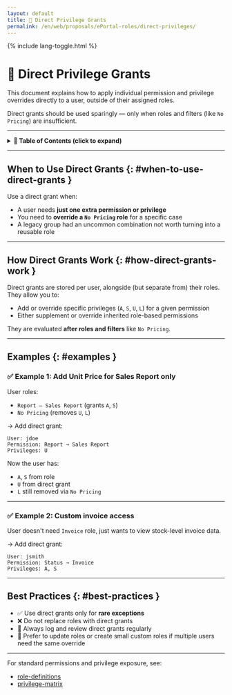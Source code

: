 ```yaml
---
layout: default
title: 🧩 Direct Privilege Grants
permalink: /en/web/proposals/ePortal-roles/direct-privileges/
---
```


<link rel="stylesheet" href="{{ '/assets/css/custom.css' | relative_url }}">
{% include lang-toggle.html %}

# 🧩 Direct Privilege Grants

This document explains how to apply individual permission and privilege overrides directly to a user, outside of their assigned roles.

Direct grants should be used sparingly — only when roles and filters (like `No Pricing`) are insufficient.

---

<details>
  <summary><strong>📑 Table of Contents (click to expand)</strong></summary>
  <div markdown="1">

- [When to Use Direct Grants](#when-to-use-direct-grants)
- [How Direct Grants Work](#how-direct-grants-work)
- [Examples](#examples)
- [Best Practices](#best-practices)

  </div>
</details>

---

## When to Use Direct Grants {: #when-to-use-direct-grants }

Use a direct grant when:

- A user needs **just one extra permission or privilege**
- You need to **override a `No Pricing` role** for a specific case
- A legacy group had an uncommon combination not worth turning into a reusable role

---

## How Direct Grants Work {: #how-direct-grants-work }

Direct grants are stored per user, alongside (but separate from) their roles. They allow you to:

- Add or override specific privileges (`A`, `S`, `U`, `L`) for a given permission
- Either supplement or override inherited role-based permissions

They are evaluated **after roles and filters** like `No Pricing`.

---

## Examples {: #examples }

### ✅ Example 1: Add Unit Price for Sales Report only

User roles:
- `Report – Sales Report` (grants `A`, `S`)
- `No Pricing` (removes `U`, `L`)

→ Add direct grant:

```text
User: jdoe  
Permission: Report → Sales Report  
Privileges: U
```

Now the user has:
- `A`, `S` from role
- `U` from direct grant
- `L` still removed via `No Pricing`

---

### ✅ Example 2: Custom invoice access

User doesn't need `Invoice` role, just wants to view stock-level invoice data.

→ Add direct grant:

```text
User: jsmith  
Permission: Status → Invoice  
Privileges: A, S
```

---

## Best Practices {: #best-practices }

- ✅ Use direct grants only for **rare exceptions**
- ❌ Do not replace roles with direct grants
- 🔐 Always log and review direct grants regularly
- 🔄 Prefer to update roles or create small custom roles if multiple users need the same override

---

For standard permissions and privilege exposure, see:
- [role-definitions](./role-definitions.md)
- [privilege-matrix](./privilege-matrix.md)
